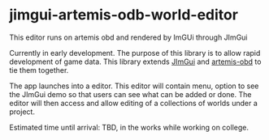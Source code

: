 # jimgui-artemis-odb-world-editor
This editor runs on artemis obd and rendered by ImGUi through JImGui

Currently in early development. The purpose of this library is to allow rapid development of game data. This library extends [JImGui](https://github.com/ice1000/jimgui) and [artemis-obd](https://github.com/junkdog/artemis-odb) to tie them together.


The app launches into a editor. This editor will contain menu, option to see the JImGui demo so that users can see what can be added or done. The editor will then access and allow editing of a collections of worlds under a project.

Estimated time until arrival: TBD, in the works while working on college.



